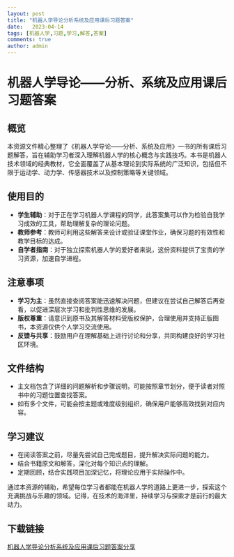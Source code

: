 ```yaml
---
layout: post
title: "机器人学导论分析系统及应用课后习题答案"
date:   2023-04-14
tags: [机器人学,习题,学习,解答,答案]
comments: true
author: admin
---
```

# 机器人学导论——分析、系统及应用课后习题答案

## 概览

本资源文件精心整理了《机器人学导论——分析、系统及应用》一书的所有课后习题解答，旨在辅助学习者深入理解机器人学的核心概念与实践技巧。本书是机器人技术领域的经典教材，它全面覆盖了从基本理论到实际系统的广泛知识，包括但不限于运动学、动力学、传感器技术以及控制策略等关键领域。

## 使用目的

- **学生辅助**：对于正在学习机器人学课程的同学，此答案集可以作为检验自我学习成效的工具，帮助理解复杂的理论问题。
- **教师参考**：教师可利用这些解答来设计或验证课堂作业，确保习题的有效性和教学目标的达成。
- **自学者指南**：对于独立探索机器人学的爱好者来说，这份资料提供了宝贵的学习资源，加速自学进程。

## 注意事项

- **学习为主**：虽然直接查阅答案能迅速解决问题，但建议在尝试自己解答后再查看，以促进深层次学习和批判性思维的发展。
- **版权尊重**：请意识到原书及其解答材料受版权保护，合理使用并支持正版图书，本资源仅供个人学习交流使用。
- **反馈与共享**：鼓励用户在理解基础上进行讨论和分享，共同构建良好的学习社区环境。

## 文件结构

- 主文档包含了详细的问题解析和步骤说明，可能按照章节划分，便于读者对照书中的习题位置查找答案。
- 如有多个文件，可能会按主题或难度级别组织，确保用户能够高效找到对应内容。

## 学习建议

- 在阅读答案之前，尽量先尝试自己完成题目，提升解决实际问题的能力。
- 结合书籍原文和解答，深化对每个知识点的理解。
- 定期回顾，结合实践项目加深记忆，将理论应用于实际操作中。

通过本资源的辅助，希望每位学习者都能在机器人学的道路上更进一步，探索这个充满挑战与乐趣的领域。记得，在技术的海洋里，持续学习与探索才是前行的最大动力。

## 下载链接

[机器人学导论分析系统及应用课后习题答案分享](https://pan.quark.cn/s/ea58ca9be0d3)